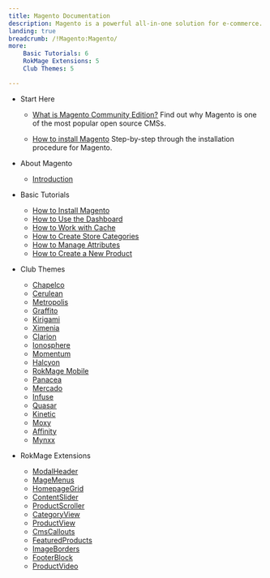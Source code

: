 ```yaml
---
title: Magento Documentation
description: Magento is a powerful all-in-one solution for e-commerce.
landing: true
breadcrumb: /!Magento:Magento/
more:
	Basic Tutorials: 6
	RokMage Extensions: 5
	Club Themes: 5

---
```


* Start Here

	- [What is Magento Community Edition?](start/introduction.md)
	  Find out why Magento is one of the most popular open source CMSs.

	- [How to install Magento](start/install_magento.md)
	  Step-by-step through the installation procedure for Magento.

<!-- -->

* About Magento

	- [Introduction](start/introduction.md)

<!-- -->

* Basic Tutorials

	- [How to Install Magento](start/install_magento.md)
	- [How to Use the Dashboard](start/dashboard.md)
	- [How to Work with Cache](basic/cache.md)
	- [How to Create Store Categories](basic/store_categories.md)
	- [How to Manage Attributes](basic/attributes.md)
	- [How to Create a New Product](basic/products.md)

<!-- -->

* Club Themes

	- [Chapelco](themes/chapelco)
	- [Cerulean](themes/cerulean)
	- [Metropolis](themes/metropolis)
	- [Graffito](themes/graffito)
	- [Kirigami](themes/kirigami)
	- [Ximenia](themes/ximenia)
	- [Clarion](themes/clarion)
	- [Ionosphere](themes/ionosphere)
	- [Momentum](themes/momentum)
	- [Halcyon](themes/halcyon)
	- [RokMage Mobile](themes/rokmage_mobile)
	- [Panacea](themes/panacea)
	- [Mercado](themes/mercado)
	- [Infuse](themes/infuse)
	- [Quasar](themes/quasar)
	- [Kinetic](themes/kinetic)
	- [Moxy](themes/moxy)
	- [Affinity](themes/affinity)
	- [Mynxx](themes/mynxx)

<!-- -->

* RokMage Extensions

	- [ModalHeader](extensions/modalheader/)
	- [MageMenus](extensions/magemenus/)
	- [HomepageGrid](extensions/homepagegrid/)
	- [ContentSlider](extensions/contentslider/)
	- [ProductScroller](extensions/productscroller/)
	- [CategoryView](extensions/categoryview/)
	- [ProductView](extensions/productview)
	- [CmsCallouts](extensions/cmscallouts)
	- [FeaturedProducts](extensions/featuredproducts)
	- [ImageBorders](extensions/imageborders)
	- [FooterBlock](extensions/footerblock)
	- [ProductVideo](extensions/productvideo)

